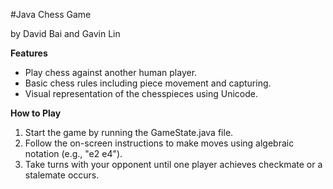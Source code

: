 #Java Chess Game

by David Bai and Gavin Lin 

**Features**

 - Play chess against another human player.
 - Basic chess rules including piece movement and capturing.
 - Visual representation of the chesspieces using Unicode.

**How to Play**

1. Start the game by running the GameState.java file.
2. Follow the on-screen instructions to make moves using algebraic notation (e.g., "e2 e4").
3. Take turns with your opponent until one player achieves checkmate or a stalemate occurs.
